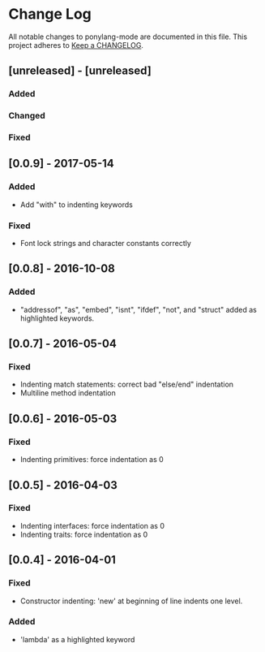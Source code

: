 # Change Log

All notable changes to ponylang-mode are documented in this file. 
This project adheres to [Keep a CHANGELOG](http://keepachangelog.com/).

## [unreleased] - [unreleased]

### Added


### Changed


### Fixed


## [0.0.9] - 2017-05-14

### Added

-  Add "with" to indenting keywords

### Fixed

- Font lock strings and character constants correctly

## [0.0.8] - 2016-10-08

### Added

- "addressof", "as", "embed", "isnt", "ifdef", "not", and "struct" added as
  highlighted keywords.

## [0.0.7] - 2016-05-04

### Fixed

- Indenting match statements: correct bad "else/end" indentation
- Multiline method indentation

## [0.0.6] - 2016-05-03

### Fixed

- Indenting primitives: force indentation as 0

## [0.0.5] - 2016-04-03

### Fixed

- Indenting interfaces: force indentation as 0
- Indenting traits: force indentation as 0

## [0.0.4] - 2016-04-01

### Fixed

- Constructor indenting: 'new' at beginning of line indents one level. 

### Added

- 'lambda' as a highlighted keyword

